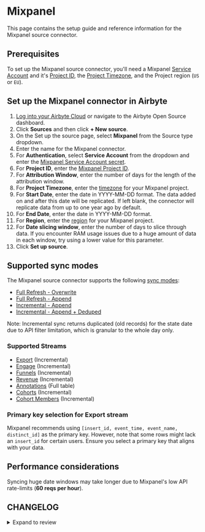 # Mixpanel

This page contains the setup guide and reference information for the Mixpanel source connector.

## Prerequisites

To set up the Mixpanel source connector, you'll need a Mixpanel [Service Account](https://developer.mixpanel.com/reference/service-accounts) and it's [Project ID](https://help.mixpanel.com/hc/en-us/articles/115004490503-Project-Settings#project-id), the [Project Timezone](https://help.mixpanel.com/hc/en-us/articles/115004547203-Manage-Timezones-for-Projects-in-Mixpanel), and the Project region (`US` or `EU`).

## Set up the Mixpanel connector in Airbyte

1. [Log into your Airbyte Cloud](https://cloud.airbyte.com/workspaces) or navigate to the Airbyte Open Source dashboard.
2. Click **Sources** and then click **+ New source**.
3. On the Set up the source page, select **Mixpanel** from the Source type dropdown.
4. Enter the name for the Mixpanel connector.
5. For **Authentication**, select **Service Account** from the dropdown and enter the [Mixpanel Service Account secret](https://developer.mixpanel.com/reference/service-accounts).
6. For **Project ID**, enter the [Mixpanel Project ID](https://help.mixpanel.com/hc/en-us/articles/115004490503-Project-Settings#project-id).
7. For **Attribution Window**, enter the number of days for the length of the attribution window.
8. For **Project Timezone**, enter the [timezone](https://help.mixpanel.com/hc/en-us/articles/115004547203-Manage-Timezones-for-Projects-in-Mixpanel) for your Mixpanel project.
9. For **Start Date**, enter the date in YYYY-MM-DD format. The data added on and after this date will be replicated. If left blank, the connector will replicate data from up to one year ago by default.
10. For **End Date**, enter the date in YYYY-MM-DD format.
11. For **Region**, enter the [region](https://help.mixpanel.com/hc/en-us/articles/360039135652-Data-Residency-in-EU) for your Mixpanel project.
12. For **Date slicing window**, enter the number of days to slice through data. If you encounter RAM usage issues due to a huge amount of data in each window, try using a lower value for this parameter.
13. Click **Set up source**.

## Supported sync modes

The Mixpanel source connector supports the following [sync modes](https://docs.airbyte.com/cloud/core-concepts#connection-sync-modes):

- [Full Refresh - Overwrite](https://docs.airbyte.com/understanding-airbyte/connections/full-refresh-overwrite/)
- [Full Refresh - Append](https://docs.airbyte.com/understanding-airbyte/connections/full-refresh-append)
- [Incremental - Append](https://docs.airbyte.com/understanding-airbyte/connections/incremental-append)
- [Incremental - Append + Deduped](https://docs.airbyte.com/understanding-airbyte/connections/incremental-append-deduped)

Note: Incremental sync returns duplicated \(old records\) for the state date due to API filter limitation, which is granular to the whole day only.

### Supported Streams

- [Export](https://developer.mixpanel.com/reference/raw-event-export) \(Incremental\)
- [Engage](https://developer.mixpanel.com/reference/engage-query) \(Incremental\)
- [Funnels](https://developer.mixpanel.com/reference/funnels-query) \(Incremental\)
- [Revenue](https://developer.mixpanel.com/reference/engage-query) \(Incremental\)
- [Annotations](https://developer.mixpanel.com/reference/overview-1) \(Full table\)
- [Cohorts](https://developer.mixpanel.com/reference/cohorts-list) \(Incremental\)
- [Cohort Members](https://developer.mixpanel.com/reference/engage-query) \(Incremental\)

### Primary key selection for Export stream

Mixpanel recommends using `[insert_id, event_time, event_name, distinct_id]` as the primary key. However, note that some rows might lack an `insert_id` for certain users. Ensure you select a primary key that aligns with your data.

## Performance considerations

Syncing huge date windows may take longer due to Mixpanel's low API rate-limits \(**60 reqs per hour**\).

## CHANGELOG

<details>
  <summary>Expand to review</summary>

| Version | Date       | Pull Request                                             | Subject                                                                                                                                                                                                                                                                                                                                                                                                                            |
|:--------|:-----------|:---------------------------------------------------------|:-----------------------------------------------------------------------------------------------------------------------------------------------------------------------------------------------------------------------------------------------------------------------------------------------------------------------------------------------------------------------------------------------------------------------------------|
| 3.4.22 | 2025-03-08 | [55429](https://github.com/airbytehq/airbyte/pull/55429) | Update dependencies |
| 3.4.21 | 2025-03-06 | [55224](https://github.com/airbytehq/airbyte/pull/55224) | Migrate streams to latest endpoint |
| 3.4.20 | 2025-03-01 | [54769](https://github.com/airbytehq/airbyte/pull/54769) | Update dependencies |
| 3.4.19 | 2025-02-22 | [54319](https://github.com/airbytehq/airbyte/pull/54319) | Update dependencies |
| 3.4.18 | 2025-02-15 | [53852](https://github.com/airbytehq/airbyte/pull/53852) | Update dependencies |
| 3.4.17 | 2025-02-01 | [52787](https://github.com/airbytehq/airbyte/pull/52787) | Update dependencies |
| 3.4.16 | 2025-01-25 | [52261](https://github.com/airbytehq/airbyte/pull/52261) | Update dependencies |
| 3.4.15 | 2025-01-11 | [51216](https://github.com/airbytehq/airbyte/pull/51216) | Update dependencies |
| 3.4.14 | 2025-01-04 | [50891](https://github.com/airbytehq/airbyte/pull/50891) | Update dependencies |
| 3.4.13 | 2024-12-28 | [50596](https://github.com/airbytehq/airbyte/pull/50596) | Update dependencies |
| 3.4.12 | 2024-12-21 | [50095](https://github.com/airbytehq/airbyte/pull/50095) | Update dependencies |
| 3.4.11 | 2024-12-14 | [49249](https://github.com/airbytehq/airbyte/pull/49249) | Starting with this version, the Docker image is now rootless. Please note that this and future versions will not be compatible with Airbyte versions earlier than 0.64 |
| 3.4.10 | 2024-12-12 | [48948](https://github.com/airbytehq/airbyte/pull/48948) | Update dependencies |
| 3.4.9 | 2024-11-04 | [47098](https://github.com/airbytehq/airbyte/pull/47098) | Update dependencies |
| 3.4.8 | 2024-10-12 | [46792](https://github.com/airbytehq/airbyte/pull/46792) | Update dependencies |
| 3.4.7 | 2024-10-05 | [46428](https://github.com/airbytehq/airbyte/pull/46428) | Update dependencies |
| 3.4.6 | 2024-09-28 | [45747](https://github.com/airbytehq/airbyte/pull/45747) | Update dependencies |
| 3.4.5 | 2024-09-14 | [45473](https://github.com/airbytehq/airbyte/pull/45473) | Update dependencies |
| 3.4.4 | 2024-09-07 | [45264](https://github.com/airbytehq/airbyte/pull/45264) | Update dependencies |
| 3.4.3 | 2024-08-31 | [45059](https://github.com/airbytehq/airbyte/pull/45059) | Update dependencies |
| 3.4.2 | 2024-08-24 | [44643](https://github.com/airbytehq/airbyte/pull/44643) | Update dependencies |
| 3.4.1 | 2024-08-17 | [44274](https://github.com/airbytehq/airbyte/pull/44274) | Update dependencies |
| 3.4.0 | 2024-07-16 | [41969](https://github.com/airbytehq/airbyte/pull/41969) | Update to v4 CDK |
| 3.3.3 | 2024-08-10 | [43575](https://github.com/airbytehq/airbyte/pull/43575) | Update dependencies |
| 3.3.2 | 2024-08-03 | [43182](https://github.com/airbytehq/airbyte/pull/43182) | Update dependencies |
| 3.3.1 | 2024-07-27 | [42391](https://github.com/airbytehq/airbyte/pull/42391) | Update dependencies |
| 3.3.0 | 2024-07-15 | [41754](https://github.com/airbytehq/airbyte/pull/41754) | Add engage page size to configuration |
| 3.2.4 | 2024-07-13 | [41754](https://github.com/airbytehq/airbyte/pull/41754) | Update dependencies |
| 3.2.3 | 2024-07-10 | [41420](https://github.com/airbytehq/airbyte/pull/41420) | Update dependencies |
| 3.2.2 | 2024-07-09 | [41289](https://github.com/airbytehq/airbyte/pull/41289) | Update dependencies |
| 3.2.1 | 2024-07-06 | [40806](https://github.com/airbytehq/airbyte/pull/40806) | Update dependencies |
| 3.2.0 | 2024-06-26 | [40607](https://github.com/airbytehq/airbyte/pull/40607) | Make engage stream really incremental |
| 3.1.5 | 2024-06-26 | [40549](https://github.com/airbytehq/airbyte/pull/40549) | Migrate off deprecated auth package |
| 3.1.4 | 2024-06-25 | [40376](https://github.com/airbytehq/airbyte/pull/40376) | Update dependencies |
| 3.1.3 | 2024-06-22 | [40138](https://github.com/airbytehq/airbyte/pull/40138) | Update dependencies |
| 3.1.2 | 2024-06-18 | [38710](https://github.com/airbytehq/airbyte/pull/38710) | Update authenticator CDK package |
| 3.1.1 | 2024-06-04 | [39006](https://github.com/airbytehq/airbyte/pull/39006) | [autopull] Upgrade base image to v1.2.1 |
| 3.1.0 | 2024-05-30 | [38757](https://github.com/airbytehq/airbyte/pull/38757) | change format for `start_date` and `end_date` from `date` to `date-time` |
| 3.0.0 | 2024-05-22 | [38066](https://github.com/airbytehq/airbyte/pull/38066) | Changed key to distinct_id, cohort_id and changed state to per-patition format for `CohortMembers` stream; fixed pagination for `Engage` stream; fixed incorrect client-side filtering for semi-incremental streams when data comes not in chronological order; semi-incremental `Cohorts`, `CohortMembers` and `Engage` streams with client-side filtering extract records since user provided or default (1 year old) start_date |
| 2.3.1 | 2024-05-20 | [38267](https://github.com/airbytehq/airbyte/pull/38267) | Replace AirbyteLogger with logging.Logger |
| 2.3.0 | 2024-04-12 | [36724](https://github.com/airbytehq/airbyte/pull/36724) | Connector migrated to low-code |
| 2.2.2 | 2024-04-19 | [36651](https://github.com/airbytehq/airbyte/pull/36651) | Updating to 0.80.0 CDK |
| 2.2.1 | 2024-04-12 | [36651](https://github.com/airbytehq/airbyte/pull/36651) | Schema descriptions |
| 2.2.0 | 2024-03-19 | [36267](https://github.com/airbytehq/airbyte/pull/36267) | Pin airbyte-cdk version to `^0` |
| 2.1.0 | 2024-02-13 | [35203](https://github.com/airbytehq/airbyte/pull/35203) | Update stream Funnels schema with custom_event_id and custom_event fields |
| 2.0.2 | 2024-02-12 | [35151](https://github.com/airbytehq/airbyte/pull/35151) | Manage dependencies with Poetry |
| 2.0.1 | 2024-01-11 | [34147](https://github.com/airbytehq/airbyte/pull/34147) | prepare for airbyte-lib |
| 2.0.0 | 2023-10-30 | [31955](https://github.com/airbytehq/airbyte/pull/31955) | Delete the default primary key for the Export stream |
| 1.0.1 | 2023-10-19 | [31599](https://github.com/airbytehq/airbyte/pull/31599) | Base image migration: remove Dockerfile and use the python-connector-base image |
| 1.0.0 | 2023-09-27 | [30025](https://github.com/airbytehq/airbyte/pull/30025) | Fix type of datetime field in engage stream; fix primary key for export stream. |
| 0.1.41 | 2023-09-26 | [30149](https://github.com/airbytehq/airbyte/pull/30149) | Change config schema; set checkpointing interval; add suggested streams; add casting datetime fields. |
| 0.1.40 | 2022-09-20 | [30090](https://github.com/airbytehq/airbyte/pull/30090) | Handle 400 error when the credentials become expired |
| 0.1.39 | 2023-09-15 | [30469](https://github.com/airbytehq/airbyte/pull/30469) | Add default primary key `distinct_id` to `Export` stream |
| 0.1.38 | 2023-08-31 | [30028](https://github.com/airbytehq/airbyte/pull/30028) | Handle gracefully project timezone mismatch |
| 0.1.37 | 2023-07-20 | [27932](https://github.com/airbytehq/airbyte/pull/27932) | Fix spec: change start/end date format to `date` |
| 0.1.36 | 2023-06-27 | [27752](https://github.com/airbytehq/airbyte/pull/27752) | Partially revert version 0.1.32; Use exponential backoff |
| 0.1.35 | 2023-06-12 | [27252](https://github.com/airbytehq/airbyte/pull/27252) | Add should_retry False for 402 error |
| 0.1.34 | 2023-05-15 | [21837](https://github.com/airbytehq/airbyte/pull/21837) | Add "insert_id" field to "export" stream schema |
| 0.1.33 | 2023-04-25 | [25543](https://github.com/airbytehq/airbyte/pull/25543) | Set should_retry for 104 error in stream export |
| 0.1.32 | 2023-04-11 | [25056](https://github.com/airbytehq/airbyte/pull/25056) | Set HttpAvailabilityStrategy, add exponential backoff, streams export and annotations add undeclared fields |
| 0.1.31 | 2023-02-13 | [22936](https://github.com/airbytehq/airbyte/pull/22936) | Specified date formatting in specification |
| 0.1.30 | 2023-01-27 | [22017](https://github.com/airbytehq/airbyte/pull/22017) | Set `AvailabilityStrategy` for streams explicitly to `None` |
| 0.1.29 | 2022-11-02 | [18846](https://github.com/airbytehq/airbyte/pull/18846) | For "export" stream make line parsing more robust |
| 0.1.28 | 2022-10-06 | [17699](https://github.com/airbytehq/airbyte/pull/17699) | Fix discover step issue cursor field None |
| 0.1.27 | 2022-09-29 | [17415](https://github.com/airbytehq/airbyte/pull/17415) | Disable stream "cohort_members" on discover if not access |
| 0.1.26 | 2022-09-28 | [17304](https://github.com/airbytehq/airbyte/pull/17304) | Migrate to per-stream states |
| 0.1.25 | 2022-09-27 | [17145](https://github.com/airbytehq/airbyte/pull/17145) | Disable streams "export", "engage" on discover if not access |
| 0.1.24 | 2022-09-26 | [16915](https://github.com/airbytehq/airbyte/pull/16915) | Added Service Accounts support |
| 0.1.23 | 2022-09-18 | [16843](https://github.com/airbytehq/airbyte/pull/16843) | Add stream=True for `export` stream |
| 0.1.22 | 2022-09-15 | [16770](https://github.com/airbytehq/airbyte/pull/16770) | Use "Retry-After" header for backoff |
| 0.1.21 | 2022-09-11 | [16191](https://github.com/airbytehq/airbyte/pull/16191) | Improved connector's input configuration validation |
| 0.1.20 | 2022-08-22 | [15091](https://github.com/airbytehq/airbyte/pull/15091) | Improve `export` stream cursor support |
| 0.1.19 | 2022-08-18 | [15739](https://github.com/airbytehq/airbyte/pull/15739) | Update `titile` and `description` for `Project Secret` field |
| 0.1.18 | 2022-07-21 | [14924](https://github.com/airbytehq/airbyte/pull/14924) | Remove `additionalProperties` field from schemas and specs |
| 0.1.17  | 2022-06-01 | [12801](https://github.com/airbytehq/airbyte/pull/13372) | Acceptance tests fix, fixing some bugs for beta release                                                                                                                                                                                                                                                                                                                                                                            |
| 0.1.16  | 2022-05-30 | [12801](https://github.com/airbytehq/airbyte/pull/12801) | Add end_date parameter                                                                                                                                                                                                                                                                                                                                                                                                             |
| 0.1.15  | 2022-05-04 | [12482](https://github.com/airbytehq/airbyte/pull/12482) | Update input configuration copy                                                                                                                                                                                                                                                                                                                                                                                                    |
| 0.1.14  | 2022-05-02 | [11501](https://github.com/airbytehq/airbyte/pull/11501) | Improve incremental sync method to streams                                                                                                                                                                                                                                                                                                                                                                                         |
| 0.1.13  | 2022-04-27 | [12335](https://github.com/airbytehq/airbyte/pull/12335) | Adding fixtures to mock time.sleep for connectors that explicitly sleep                                                                                                                                                                                                                                                                                                                                                            |
| 0.1.12  | 2022-03-31 | [11633](https://github.com/airbytehq/airbyte/pull/11633) | Increase unit test coverage                                                                                                                                                                                                                                                                                                                                                                                                        |
| 0.1.11  | 2022-04-04 | [11318](https://github.com/airbytehq/airbyte/pull/11318) | Change Response Reading                                                                                                                                                                                                                                                                                                                                                                                                            |
| 0.1.10  | 2022-03-31 | [11227](https://github.com/airbytehq/airbyte/pull/11227) | Fix cohort id always null in the cohort_members stream                                                                                                                                                                                                                                                                                                                                                                             |
| 0.1.9   | 2021-12-07 | [8429](https://github.com/airbytehq/airbyte/pull/8578)   | Updated titles and descriptions                                                                                                                                                                                                                                                                                                                                                                                                    |
| 0.1.7   | 2021-12-01 | [8381](https://github.com/airbytehq/airbyte/pull/8381)   | Increased performance for `discovery` stage during connector setup                                                                                                                                                                                                                                                                                                                                                                 |
| 0.1.6   | 2021-11-25 | [8256](https://github.com/airbytehq/airbyte/issues/8256) | Deleted `date_window_size` and fix schemas date type issue                                                                                                                                                                                                                                                                                                                                                                         |
| 0.1.5   | 2021-11-10 | [7451](https://github.com/airbytehq/airbyte/issues/7451) | Support `start_date` older than 1 year                                                                                                                                                                                                                                                                                                                                                                                             |
| 0.1.4   | 2021-11-08 | [7499](https://github.com/airbytehq/airbyte/pull/7499)   | Remove base-python dependencies                                                                                                                                                                                                                                                                                                                                                                                                    |
| 0.1.3   | 2021-10-30 | [7505](https://github.com/airbytehq/airbyte/issues/7505) | Guarantee that standard and custom mixpanel properties in the `Engage` stream are written as strings                                                                                                                                                                                                                                                                                                                               |
| 0.1.2   | 2021-11-02 | [7439](https://github.com/airbytehq/airbyte/issues/7439) | Added delay for all streams to match API limitation of requests rate                                                                                                                                                                                                                                                                                                                                                               |
| 0.1.1   | 2021-09-16 | [6075](https://github.com/airbytehq/airbyte/issues/6075) | Added option to select project region                                                                                                                                                                                                                                                                                                                                                                                              |
| 0.1.0   | 2021-07-06 | [3698](https://github.com/airbytehq/airbyte/issues/3698) | Created CDK native mixpanel connector                                                                                                                                                                                                                                                                                                                                                                                              |

</details>

